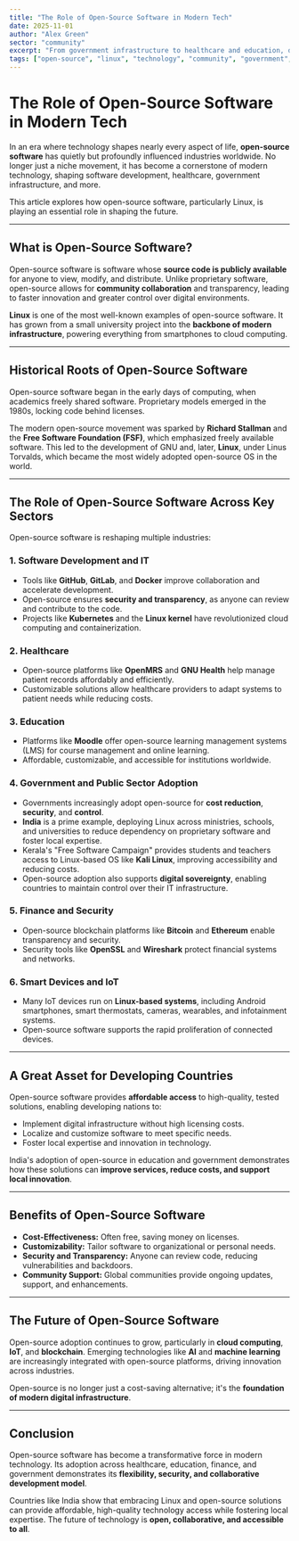 ```yaml
---
title: "The Role of Open-Source Software in Modern Tech"
date: 2025-11-01
author: "Alex Green"
sector: "community"
excerpt: "From government infrastructure to healthcare and education, discover how open-source software and Linux are transforming industries worldwide by providing flexible, secure, and cost-effective solutions."
tags: ["open-source", "linux", "technology", "community", "government", "education"]
---
```


# The Role of Open-Source Software in Modern Tech

In an era where technology shapes nearly every aspect of life, **open-source software** has quietly but profoundly influenced industries worldwide. No longer just a niche movement, it has become a cornerstone of modern technology, shaping software development, healthcare, government infrastructure, and more.

This article explores how open-source software, particularly Linux, is playing an essential role in shaping the future.

---

## What is Open-Source Software?

Open-source software is software whose **source code is publicly available** for anyone to view, modify, and distribute. Unlike proprietary software, open-source allows for **community collaboration** and transparency, leading to faster innovation and greater control over digital environments.

**Linux** is one of the most well-known examples of open-source software. It has grown from a small university project into the **backbone of modern infrastructure**, powering everything from smartphones to cloud computing.

---

## Historical Roots of Open-Source Software

Open-source software began in the early days of computing, when academics freely shared software. Proprietary models emerged in the 1980s, locking code behind licenses.

The modern open-source movement was sparked by **Richard Stallman** and the **Free Software Foundation (FSF)**, which emphasized freely available software. This led to the development of GNU and, later, **Linux**, under Linus Torvalds, which became the most widely adopted open-source OS in the world.

---

## The Role of Open-Source Software Across Key Sectors

Open-source software is reshaping multiple industries:

### 1. Software Development and IT

- Tools like **GitHub**, **GitLab**, and **Docker** improve collaboration and accelerate development.
- Open-source ensures **security and transparency**, as anyone can review and contribute to the code.
- Projects like **Kubernetes** and the **Linux kernel** have revolutionized cloud computing and containerization.

### 2. Healthcare

- Open-source platforms like **OpenMRS** and **GNU Health** help manage patient records affordably and efficiently.
- Customizable solutions allow healthcare providers to adapt systems to patient needs while reducing costs.

### 3. Education

- Platforms like **Moodle** offer open-source learning management systems (LMS) for course management and online learning.
- Affordable, customizable, and accessible for institutions worldwide.

### 4. Government and Public Sector Adoption

- Governments increasingly adopt open-source for **cost reduction**, **security**, and **control**.
- **India** is a prime example, deploying Linux across ministries, schools, and universities to reduce dependency on proprietary software and foster local expertise.
- Kerala's "Free Software Campaign" provides students and teachers access to Linux-based OS like **Kali Linux**, improving accessibility and reducing costs.
- Open-source adoption also supports **digital sovereignty**, enabling countries to maintain control over their IT infrastructure.

### 5. Finance and Security

- Open-source blockchain platforms like **Bitcoin** and **Ethereum** enable transparency and security.
- Security tools like **OpenSSL** and **Wireshark** protect financial systems and networks.

### 6. Smart Devices and IoT

- Many IoT devices run on **Linux-based systems**, including Android smartphones, smart thermostats, cameras, wearables, and infotainment systems.
- Open-source software supports the rapid proliferation of connected devices.

---

## A Great Asset for Developing Countries

Open-source software provides **affordable access** to high-quality, tested solutions, enabling developing nations to:

- Implement digital infrastructure without high licensing costs.
- Localize and customize software to meet specific needs.
- Foster local expertise and innovation in technology.

India's adoption of open-source in education and government demonstrates how these solutions can **improve services, reduce costs, and support local innovation**.

---

## Benefits of Open-Source Software

- **Cost-Effectiveness:** Often free, saving money on licenses.
- **Customizability:** Tailor software to organizational or personal needs.
- **Security and Transparency:** Anyone can review code, reducing vulnerabilities and backdoors.
- **Community Support:** Global communities provide ongoing updates, support, and enhancements.

---

## The Future of Open-Source Software

Open-source adoption continues to grow, particularly in **cloud computing**, **IoT**, and **blockchain**. Emerging technologies like **AI** and **machine learning** are increasingly integrated with open-source platforms, driving innovation across industries.

Open-source is no longer just a cost-saving alternative; it's the **foundation of modern digital infrastructure**.

---

## Conclusion

Open-source software has become a transformative force in modern technology. Its adoption across healthcare, education, finance, and government demonstrates its **flexibility, security, and collaborative development model**.

Countries like India show that embracing Linux and open-source solutions can provide affordable, high-quality technology access while fostering local expertise. The future of technology is **open, collaborative, and accessible to all**.